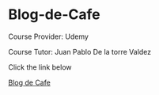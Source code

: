 # Blog-de-Cafe

Course Provider: Udemy

Course Tutor: Juan Pablo De la torre Valdez

Click the link below

[Blog de Cafe](https://blogdecafe-diego.netlify.app/)
